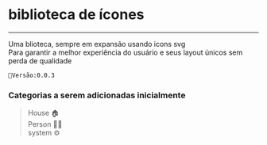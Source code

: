 # biblioteca de ícones 
<hr>
<p>Uma blioteca, sempre em expansão usando icons svg 
<br>Para garantir a melhor experiência do usuário 
e seus layout únicos sem perda de qualidade 
</p>

`📎Versão:0.0.3`

<h3>Categorias a serem adicionadas inicialmente 
</h3>

>House    🏠 <br>
>Person   🙍‍♂️<br>
>system   ⚙️

